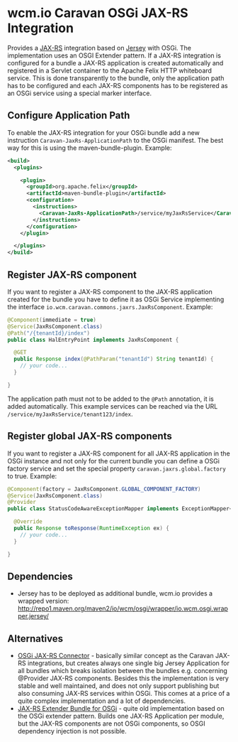 wcm.io Caravan OSGi JAX-RS Integration
======================================

Provides a [JAX-RS](https://jsr311.java.net/) integration based on [Jersey](https://jersey.java.net/) with OSGi. The implementation uses an OSGI Extender pattern. If a JAX-RS integration is configured for a bundle a JAX-RS application is created automatically and registered in a Servlet container to the Apache Felix HTTP whiteboard service. This is done transparently to the bundle, only the application path has to be configured and each JAX-RS components has to be registered as an OSGi service using a special marker interface.


Configure Application Path
--------------------------

To enable the JAX-RS integration for your OSGi bundle add a new instruction `Caravan-JaxRs-ApplicationPath` to the OSGi manifest. The best way for this is using the maven-bundle-plugin. Example:

```xml
<build>
  <plugins>

    <plugin>
      <groupId>org.apache.felix</groupId>
      <artifactId>maven-bundle-plugin</artifactId>
      <configuration>
        <instructions>
          <Caravan-JaxRs-ApplicationPath>/service/myJaxRsService</Caravan-JaxRs-ApplicationPath>
        </instructions>
      </configuration>
    </plugin>

  </plugins>
</build>
```


Register JAX-RS component
-------------------------

If you want to register a JAX-RS component to the JAX-RS application created for the bundle you have to define it as OSGi Service implementing the interface `io.wcm.caravan.commons.jaxrs.JaxRsComponent`. Example:

```java
@Component(immediate = true)
@Service(JaxRsComponent.class)
@Path("/{tenantId}/index")
public class HalEntryPoint implements JaxRsComponent {

  @GET
  public Response index(@PathParam("tenantId") String tenantId) {
    // your code...
  }

}
```

The application path must not to be added to the `@Path` annotation, it is added automatically. This example services can be reached via the URL `/service/myJaxRsService/tenant123/index`.


Register global JAX-RS components
---------------------------------

If you want to register a JAX-RS component for all JAX-RS application in the OSGi instance and not only for the current bundle you can define a OSGi factory service and set the special property `caravan.jaxrs.global.factory` to true. Example:

```java
@Component(factory = JaxRsComponent.GLOBAL_COMPONENT_FACTORY)
@Service(JaxRsComponent.class)
@Provider
public class StatusCodeAwareExceptionMapper implements ExceptionMapper<RuntimeException>, JaxRsComponent {

  @Override
  public Response toResponse(RuntimeException ex) {
    // your code...
  }

}

```


Dependencies
------------

* Jersey has to be deployed as additional bundle, wcm.io provides a wrapped version: http://repo1.maven.org/maven2/io/wcm/osgi/wrapper/io.wcm.osgi.wrapper.jersey/


Alternatives
------------

* [OSGi JAX-RS Connector](https://github.com/hstaudacher/osgi-jax-rs-connector) - basically similar concept as the Caravan JAX-RS integrations, but creates always one single big Jersey Application for all bundles which breaks isolation between the bundles e.g. concerning @Provider JAX-RS components. Besides this the implementation is very stable and well maintained, and does not only support publishing but also consuming JAX-RS services within OSGi. This comes at a price of a quite complex implementation and a lot of dependencies.
* [JAX-RS Extender Bundle for OSGi](https://github.com/njbartlett/jaxrs-osgi-extender) - quite old implementation based on the OSGi extender pattern. Builds one JAX-RS Application per module, but the JAX-RS components are not OSGi components, so OSGI dependency injection is not possible.
